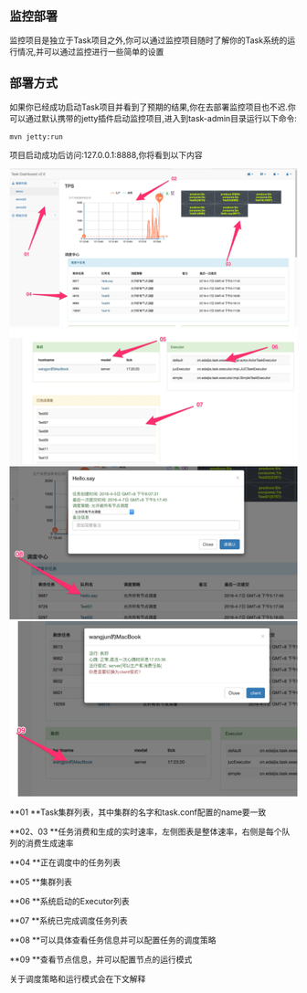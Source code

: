 监控部署
-----------
监控项目是独立于Task项目之外,你可以通过监控项目随时了解你的Task系统的运行情况,并可以通过监控进行一些简单的设置

## 部署方式

如果你已经成功启动Task项目并看到了预期的结果,你在去部署监控项目也不迟.你可以通过默认携带的jetty插件启动监控项目,进入到task-admin目录运行以下命令:

    mvn jetty:run

项目启动成功后访问:127.0.0.1:8888,你将看到以下内容


<img src="../image/TaskMonitor-01.jpg">
<img src="../image/TaskMonitor-02.jpg">
<img src="../image/TaskMonitor-03.jpg">
<img src="../image/TaskMonitor-04.jpg">

**01 **Task集群列表，其中集群的名字和task.conf配置的name要一致

**02、03 **任务消费和生成的实时速率，左侧图表是整体速率，右侧是每个队列的消费生成速率

**04 **正在调度中的任务列表

**05 **集群列表

**06 **系统启动的Executor列表

**07 **系统已完成调度任务列表

**08 **可以具体查看任务信息并可以配置任务的调度策略

**09 **查看节点信息，并可以配置节点的运行模式

关于调度策略和运行模式会在下文解释

                   
